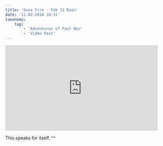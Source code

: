 ```yaml
---
title: 'Ouse Fire - Feb 11 Rain'
date: '11-02-2010 18:31'
taxonomy:
    tag:
        - 'Adventures of Past Neu'
        - 'Video Post'
---
```


<iframe frameborder="0" width="480" height="270" src="https://www.dailymotion.com/embed/video/xc6r6j" allowfullscreen allow="autoplay"></iframe>

This speaks for itself. ^^